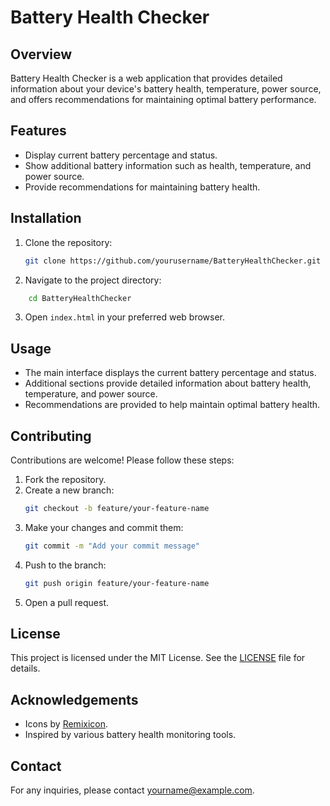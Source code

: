 # Battery Health Checker

## Overview
Battery Health Checker is a web application that provides detailed information about your device's battery health, temperature, power source, and offers recommendations for maintaining optimal battery performance.

## Features
- Display current battery percentage and status.
- Show additional battery information such as health, temperature, and power source.
- Provide recommendations for maintaining battery health.

## Installation
1. Clone the repository:
    ```sh
    git clone https://github.com/yourusername/BatteryHealthChecker.git
    ```
2. Navigate to the project directory:
```bash
    cd BatteryHealthChecker
 ```
3. Open `index.html` in your preferred web browser.

## Usage
- The main interface displays the current battery percentage and status.
- Additional sections provide detailed information about battery health, temperature, and power source.
- Recommendations are provided to help maintain optimal battery health.


## Contributing
Contributions are welcome! Please follow these steps:
1. Fork the repository.
2. Create a new branch:
    ```sh
    git checkout -b feature/your-feature-name
    ```
3. Make your changes and commit them:
    ```sh
    git commit -m "Add your commit message"
    ```
4. Push to the branch:
    ```sh
    git push origin feature/your-feature-name
    ```
5. Open a pull request.

## License
This project is licensed under the MIT License. See the [LICENSE](LICENSE) file for details.

## Acknowledgements
- Icons by [Remixicon](https://remixicon.com/).
- Inspired by various battery health monitoring tools.

## Contact
For any inquiries, please contact [yourname@example.com](mailto:mails@me.com).
